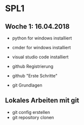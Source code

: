 # SPL1
## Woche 1: 16.04.2018

* python for windows installiert
* cmder for windows installiert
* visual studio code installiert

* github Registrierung
* github "Erste Schritte"
* git Grundlagen

## Lokales Arbeiten mit git

* git config erstellen
* git repository clonen
